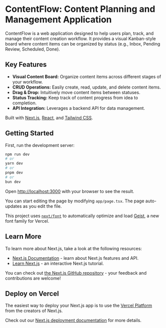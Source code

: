 # ContentFlow: Content Planning and Management Application

ContentFlow is a web application designed to help users plan, track, and manage their content creation workflow. It provides a visual Kanban-style board where content items can be organized by status (e.g., Inbox, Pending Review, Scheduled, Done).

## Key Features

*   **Visual Content Board:** Organize content items across different stages of your workflow.
*   **CRUD Operations:** Easily create, read, update, and delete content items.
*   **Drag & Drop:** Intuitively move content items between statuses.
*   **Status Tracking:** Keep track of content progress from idea to completion.
*   **API Integration:** Leverages a backend API for data management.

Built with [Next.js](https://nextjs.org), [React](https://reactjs.org/), and [Tailwind CSS](https://tailwindcss.com/).

## Getting Started

First, run the development server:

```bash
npm run dev
# or
yarn dev
# or
pnpm dev
# or
bun dev
```

Open [http://localhost:3000](http://localhost:3000) with your browser to see the result.

You can start editing the page by modifying `app/page.tsx`. The page auto-updates as you edit the file.

This project uses [`next/font`](https://nextjs.org/docs/app/building-your-application/optimizing/fonts) to automatically optimize and load [Geist](https://vercel.com/font), a new font family for Vercel.

## Learn More

To learn more about Next.js, take a look at the following resources:

- [Next.js Documentation](https://nextjs.org/docs) - learn about Next.js features and API.
- [Learn Next.js](https://nextjs.org/learn) - an interactive Next.js tutorial.

You can check out [the Next.js GitHub repository](https://github.com/vercel/next.js) - your feedback and contributions are welcome!

## Deploy on Vercel

The easiest way to deploy your Next.js app is to use the [Vercel Platform](https://vercel.com/new?utm_medium=default-template&filter=next.js&utm_source=create-next-app&utm_campaign=create-next-app-readme) from the creators of Next.js.

Check out our [Next.js deployment documentation](https://nextjs.org/docs/app/building-your-application/deploying) for more details.

